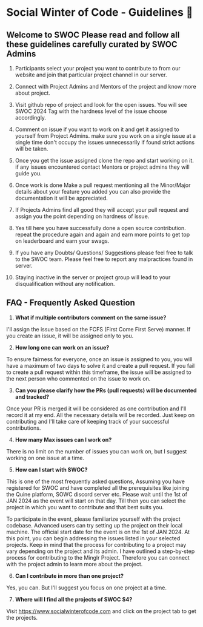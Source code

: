 # Social Winter of Code - Guidelines 📑

## Welcome to SWOC Please read and follow all these guidelines carefully curated by SWOC Admins

1. Participants select your project you want to contribute to from our website and join that particular project channel in our server.

2. Connect with Project Admins and Mentors of the project and know more about project.

3. Visit github repo of project and look for the open issues. You will see SWOC 2024 Tag with the hardness level of the issue choose accordingly.

4. Comment on issue if you want to work on it and get it assigned to yourself from Project Admins. make sure you work on a single issue at a single time don't occupy the issues unnecessarily if found strict actions will be taken. 

5. Once you get the issue assigned clone the repo and start working on it. if any issues encountered contact Mentors or project admins they will guide you.

6. Once work is done Make a pull request mentioning all the Minor/Major details about your feature you added you can also provide the documentation it will be appreciated.

7. If Projects Admins find all good they will accept your pull request and assign you the point depending on hardness of issue.

8. Yes till here you have successfully done a open source contribution. repeat the procedure again and again and earn more points to get top on leaderboard and earn your swags.

9. If you have any Doubts/ Questions/ Suggestions please feel free to talk to the SWOC team. Please feel free to report any malpractices found in server.

10.  Staying inactive in the server or project group will lead to your disqualification without any notification.

## FAQ - Frequently Asked Question

1. **What if multiple contributors comment on the same issue?**

I'll assign the issue based on the FCFS (First Come First Serve) manner. If you create an issue, it will be assigned only to you.

2. **How long one can work on an issue?**

To ensure fairness for everyone, once an issue is assigned to you, you will have a maximum of two days to solve it and create a pull request. If you fail to create a pull request within this timeframe, the issue will be assigned to the next person who commented on the issue to work on.

3. **Can you please clarify how the PRs (pull requests) will be documented and tracked?**

Once your PR is merged it will be considered as one contribution and I'll record it at my end. All the necessary details will be recorded. Just keep on contributing and I'll take care of keeping track of your successful contributions.

4. **How many Max issues can I work on?**

There is no limit on the number of issues you can work on, but I suggest working on one issue at a time.

5. **How can I start with SWOC?**

This is one of the most frequently asked questions, Assuming you have registered for SWOC and have completed all the prerequisites like joining the Quine platform, SOWC discord server etc. Please wait until the 1st of JAN 2024 as the event will start on that day. Till then you can select the project in which you want to contribute and that best suits you.

To participate in the event, please familiarize yourself with the project codebase. Advanced users can try setting up the project on their local machine. The official start date for the event is on the 1st of JAN 2024. At this point, you can begin addressing the issues listed in your selected projects. Keep in mind that the process for contributing to a project may vary depending on the project and its admin. I have outlined a step-by-step process for contributing to the Minglr Project. Therefore you can connect with the project admin to learn more about the project.

6. **Can I contribute in more than one project?**

Yes, you can. But I'll suggest you focus on one project at a time.

7. **Where will I find all the projects of SWOC S4?**

Visit https://www.socialwinterofcode.com and click on the project tab to get the projects.